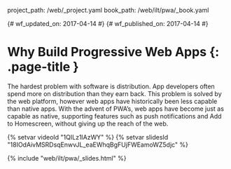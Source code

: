 project_path: /web/_project.yaml book_path: /web/ilt/pwa/_book.yaml

{# wf_updated_on: 2017-04-14 #} {# wf_published_on: 2017-04-14 #}

# Why Build Progressive Web Apps {: .page-title }

The hardest problem with software is distribution. App developers often spend more on distribution than they earn back. This problem is solved by the web platform, however web apps have historically been less capable than native apps. With the advent of PWA’s, web apps have become just as capable as native, supporting features such as push notifications and Add to Homescreen, without giving up the reach of the web.

{% setvar videoId "1QILz1lAzWY" %} {% setvar slidesId "18IOdAivMSRDsqEnwvJL_eaEWhqBgFUjFWEamoWZ5djc" %}

{% include "web/ilt/pwa/_slides.html" %}